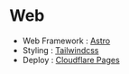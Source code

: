# Web

- Web Framework : [Astro](https://astro.build)
- Styling : [Tailwindcss](https://tailwindcss.com)
- Deploy : [Cloudflare Pages](https://pages.cloudflare.com)
